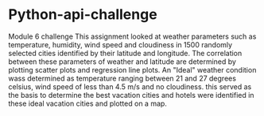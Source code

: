 # Python-api-challenge
Module 6 challenge
This assignment looked at weather parameters such as temperature, humidity, wind speed and cloudiness in 1500 randomly selected cities identified by their latitude and longitude.
The correlation between these parameters of weather and latitude are determined by plotting scatter plots and regression line plots.
An "Ideal" weather condition wass determined as temperature ranging between 21 and 27 degrees celsius, wind speed of less than 4.5 m/s and no cloudiness. this served as the basis to determine the best vacation cities and hotels were identified in these ideal vacation cities and plotted on a map.
